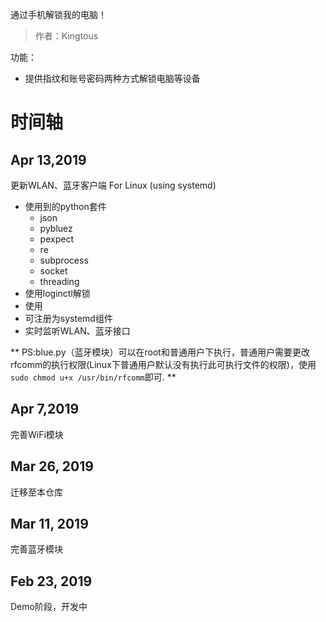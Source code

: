 通过手机解锁我的电脑！

> 作者：Kingtous

功能：

- 提供指纹和账号密码两种方式解锁电脑等设备

# 时间轴
## Apr 13,2019
更新WLAN、蓝牙客户端 For Linux (using systemd)
- 使用到的python套件
    - json
    - pybluez
    - pexpect
    - re
    - subprocess
    - socket
    - threading
- 使用loginctl解锁
- 使用
- 可注册为systemd组件
- 实时监听WLAN、蓝牙接口

** PS:blue.py（蓝牙模块）可以在root和普通用户下执行，普通用户需要更改rfcomm的执行权限(Linux下普通用户默认没有执行此可执行文件的权限)，使用```sudo chmod u+x /usr/bin/rfcomm```即可. **

## Apr 7,2019

完善WiFi模块

## Mar 26, 2019

迁移至本仓库

## Mar 11, 2019

完善蓝牙模块

## Feb 23, 2019

Demo阶段，开发中

